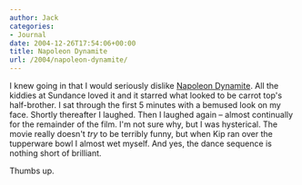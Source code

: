 ```yaml
---
author: Jack
categories:
- Journal
date: 2004-12-26T17:54:06+00:00
title: Napoleon Dynamite
url: /2004/napoleon-dynamite/
---
```


I knew going in that I would seriously dislike [Napoleon Dynamite][1]. All the kiddies at Sundance loved it and it starred what looked to be carrot top's half-brother. I sat through the first 5 minutes with a bemused look on my face. Shortly thereafter I laughed. Then I laughed again &#8211; almost continually for the remainder of the film. I'm not sure why, but I was hysterical. The movie really doesn't _try_ to be terribly funny, but when Kip ran over the tupperware bowl I almost wet myself. And yes, the dance sequence is nothing short of brilliant.

Thumbs up.

 [1]: http://www.rottentomatoes.com/m/napoleon_dynamite/